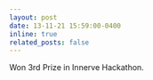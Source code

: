 ```yaml
---
layout: post
date: 13-11-21 15:59:00-0400
inline: true
related_posts: false
---
```


Won 3rd Prize in Innerve Hackathon.
